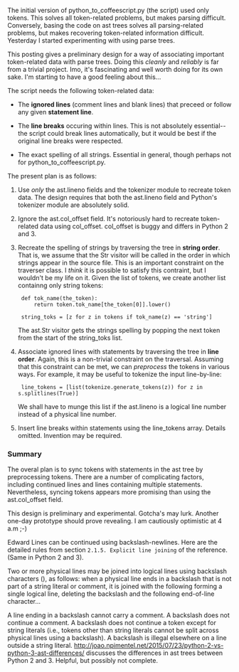 The initial version of python_to_coffeescript.py (the script) used only tokens. This solves all token-related problems, but makes parsing difficult. Conversely, basing the code on ast trees solves all parsing-related problems, but makes recovering token-related information difficult. Yesterday I started experimenting with using parse trees.

This posting gives a preliminary design for a way of associating important token-related data with parse trees. Doing this *cleanly* and *reliably* is far from a trivial project. Imo, it's fascinating and well worth doing for its own sake. I'm starting to have a good feeling about this...

The script needs the following token-related data:

- The **ignored lines** (comment lines and blank lines) that preceed or follow any given **statement line**.

- The **line breaks** occuring within lines. This is not absolutely essential--the script could break lines automatically, but it would be best if the original line breaks were respected.

- The exact spelling of all strings. Essential in general, though perhaps not for python_to_coffeescript.py.

The present plan is as follows:

1. Use *only* the ast.lineno fields and the tokenizer module to recreate token data. The design requires that both the ast.lineno field and Python's tokenizer module are absolutely solid.

2. Ignore the ast.col_offset field. It's notoriously hard to recreate token-related data using col_offset. col_offset is buggy and differs in Python 2 and 3. 

3. Recreate the spelling of strings by traversing the tree in **string order**. That is, we assume that the Str visitor will be called in the order in which strings appear in the source file. This is an important constraint on the traverser class. I *think* it is possible to satisfy this contraint, but I wouldn't be my life on it. Given the list of tokens, we create another list containng only string tokens:

        def tok_name(the_token):
            return token.tok_name[the_token[0]].lower()
    
        string_toks = [z for z in tokens if tok_name(z) == 'string']
    
   The ast.Str visitor gets the strings spelling by popping the next token from the start of the string_toks list.

4. Associate ignored lines with statements by traversing the tree in **line order**. Again, this is a non-trivial constraint on the traversal. Assuming that this constraint can be met, we can *preprocess* the tokens in various ways. For example, it may be useful to tokenize the input line-by-line:

        line_tokens = [list(tokenize.generate_tokens(z)) for z in s.splitlines(True)]
    
   We shall have to munge this list if the ast.lineno is a logical line number instead of a physical line number.

5. Insert line breaks within statements using the line_tokens array. Details omitted. Invention may be required.

### Summary

The overal plan is to sync tokens with statements in the ast tree by preprocessing tokens. There are a number of complicating factors, including continued lines and lines containing multiple statements. Nevertheless, syncing tokens appears more promising than using the ast.col_offset field.

This design is preliminary and experimental. Gotcha's may lurk. Another one-day prototype should prove revealing. I am cautiously optimistic at 4 a.m  ;-)

Edward
Lines can be continued using backslash-newlines. Here are the detailed rules from section `2.1.5. Explicit line joining` of the reference. (Same in Python 2 and 3).

Two or more physical lines may be joined into logical lines using backslash characters (\), as follows: when a physical line ends in a backslash that is not part of a string literal or comment, it is joined with the following forming a single logical line, deleting the backslash and the following end-of-line character...

A line ending in a backslash cannot carry a comment. A backslash does not continue a comment. A backslash does not continue a token except for string literals (i.e., tokens other than string literals cannot be split across physical lines using a backslash). A backslash is illegal elsewhere on a line outside a string literal.
http://joao.npimentel.net/2015/07/23/python-2-vs-python-3-ast-differences/
discusses the differences in ast trees between Python 2 and 3. Helpful, but possibly not complete.
